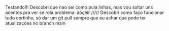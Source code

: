 Testando!!! Descobri que nao sei como pula linhas, mas vou soltar uns acentos pra ver se rola problema: ãõçêíŕ
 /////  Descobri como faço funcionar tudo certinho, só dar um git pull sempre que eu achar que pode ter atualizações no branch main
